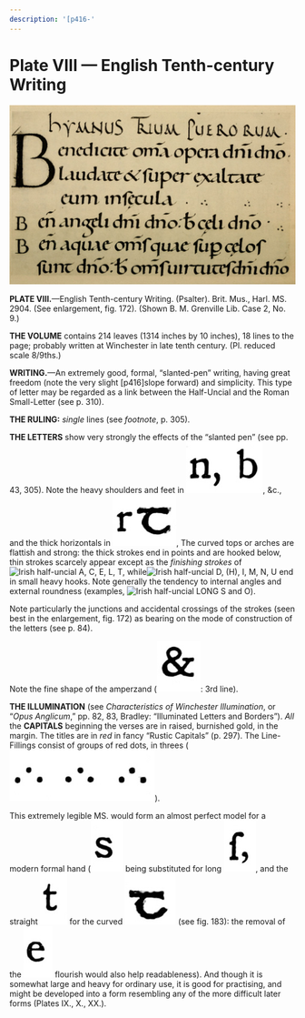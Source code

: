 ```yaml
---
description: '[p416-'
---
```


# Plate VIII — English Tenth-century Writing

![Plate VIII.&#x2014;English Tenth-century Writing. \(Psalter\). Brit. Mus., Harl. MS. 2904. \(See enlargement fig. 172.\)](../.gitbook/assets/i448e-plate_viii.jpg)

**PLATE VIII.**—English Tenth-century Writing. \(Psalter\). Brit. Mus., Harl. MS. 2904. \(See enlargement, fig. 172\). \(Shown B. M. Grenville Lib. Case 2, No. 9.\)

**THE VOLUME** contains 214 leaves \(1314 inches by 10 inches\), 18 lines to the page; probably written at Winchester in late tenth century. \(Pl. reduced scale 8/9ths.\)

**WRITING.**—An extremely good, formal, “slanted-pen” writing, having great freedom \(note the very slight \[p416\]slope forward\) and simplicity. This type of letter may be regarded as a link between the Half-Uncial and the Roman Small-Letter \(see p. 310\).

**THE RULING:** _single_ lines \(see _footnote_, p. 305\).

**THE LETTERS** show very strongly the effects of the “slanted pen” \(see pp. 43, 305\). Note the heavy shoulders and feet in ![N, B](../.gitbook/assets/i416c02.jpg), &c., and the thick horizontals in ![Irish half-uncial R T](../.gitbook/assets/i416c01.jpg), The curved tops or arches are flattish and strong: the thick strokes end in points and are hooked below, thin strokes scarcely appear except as the _finishing strokes_ of ![Irish half-uncial A, C, E, L, T](http://www.gutenberg.org/files/47089/47089-h/images/i416c03.jpg), while![Irish half-uncial
D, \(H\), I, M, N, U](../.gitbook/assets/i416c04.jpg) end in small heavy hooks. Note generally the tendency to internal angles and external roundness \(examples, ![Irish half-uncial LONG S and
O](../.gitbook/assets/i416c05.jpg)\).

Note particularly the junctions and accidental crossings of the strokes \(seen best in the enlargement, fig. 172\) as bearing on the mode of construction of the letters \(see p. 84\).

Note the fine shape of the amperzand \(![amperzand](../.gitbook/assets/i416c06.jpg): 3rd line\).

**THE ILLUMINATION** \(see _Characteristics of Winchester Illumination_, or “_Opus Anglicum_,” pp. 82, 83, Bradley: “Illuminated Letters and Borders”\). _All_ the **CAPITALS** beginning the verses are in raised, burnished gold, in the margin. The titles are in _red_ in fancy “Rustic Capitals” \(p. 297\). The Line-Fillings consist of groups of red dots, in threes \(![THEREFORE, thrice](../.gitbook/assets/i416c12.jpg)\).

This extremely legible MS. would form an almost perfect model for a modern formal hand \(![S](../.gitbook/assets/i416c07.jpg) being substituted for long ![LONG S,](../.gitbook/assets/i416c08.jpg), and the straight ![T](../.gitbook/assets/i416c09.jpg) for the curved ![Uncial T](../.gitbook/assets/i416c10.jpg) \(see fig. 183\): the removal of the ![E](../.gitbook/assets/i416c11.jpg) flourish would also help readableness\). And though it is somewhat large and heavy for ordinary use, it is good for practising, and might be developed into a form resembling any of the more difficult later forms \(Plates IX., X., XX.\).

